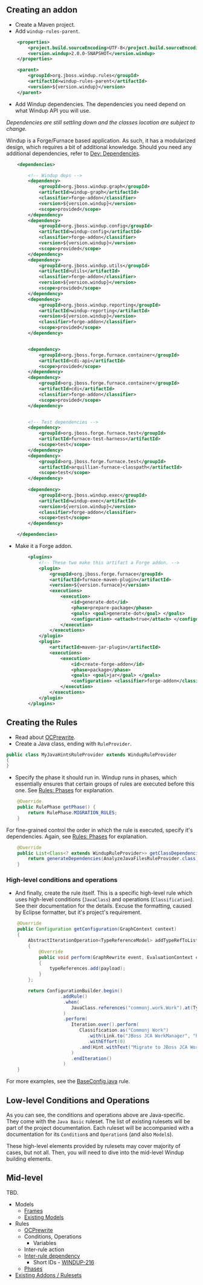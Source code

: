 ## Creating an addon
* Create a Maven project.
* Add `windup-rules-parent`.
```xml
    <properties>
        <project.build.sourceEncoding>UTF-8</project.build.sourceEncoding>
        <version.windup>2.0.0-SNAPSHOT</version.windup>
    </properties>

    <parent>
        <groupId>org.jboss.windup.rules</groupId>
        <artifactId>windup-rules-parent</artifactId>
        <version>${version.windup}</version>
    </parent>
```

* Add Windup dependencies.
The dependencies you need depend on what Windup API you will use.

_Dependencies are still settling down and the classes location are subject to change._

Windup is a Forge/Furnace based application. As such, it has a modularized design, which requires a bit of additional knowledge.
Should you need any additional dependencies, refer to [Dev: Dependencies](Dev:-Dependencies).

```xml
    <dependencies>

        <!-- Windup deps -->
        <dependency>
            <groupId>org.jboss.windup.graph</groupId>
            <artifactId>windup-graph</artifactId>
            <classifier>forge-addon</classifier>
            <version>${version.windup}</version>
            <scope>provided</scope>
        </dependency>
        <dependency>
            <groupId>org.jboss.windup.config</groupId>
            <artifactId>windup-config</artifactId>
            <classifier>forge-addon</classifier>
            <version>${version.windup}</version>
            <scope>provided</scope>
        </dependency>
        <dependency>
            <groupId>org.jboss.windup.utils</groupId>
            <artifactId>utils</artifactId>
            <classifier>forge-addon</classifier>
            <version>${version.windup}</version>
            <scope>provided</scope>
        </dependency>
        <dependency>
            <groupId>org.jboss.windup.reporting</groupId>
            <artifactId>windup-reporting</artifactId>
            <version>${version.windup}</version>
            <classifier>forge-addon</classifier>
            <scope>provided</scope>
        </dependency>


        <dependency>
            <groupId>org.jboss.forge.furnace.container</groupId>
            <artifactId>cdi-api</artifactId>
            <scope>provided</scope>
        </dependency>
        <dependency>
            <groupId>org.jboss.forge.furnace.container</groupId>
            <artifactId>cdi</artifactId>
            <classifier>forge-addon</classifier>
            <scope>provided</scope>
        </dependency>


        <!-- Test dependencies -->
        <dependency>
            <groupId>org.jboss.forge.furnace.test</groupId>
            <artifactId>furnace-test-harness</artifactId>
            <scope>test</scope>
        </dependency>
        <dependency>
            <groupId>org.jboss.forge.furnace.test</groupId>
            <artifactId>arquillian-furnace-classpath</artifactId>
            <scope>test</scope>
        </dependency>
        
        <dependency>
            <groupId>org.jboss.windup.exec</groupId>
            <artifactId>windup-exec</artifactId>
            <version>${version.windup}</version>
            <classifier>forge-addon</classifier>
            <scope>test</scope>
        </dependency>

    </dependencies>
```

* Make it a Forge addon.
```xml
        <plugins>
            <!-- These two make this artifact a Forge addon. -->
            <plugin>
                <groupId>org.jboss.forge.furnace</groupId>
                <artifactId>furnace-maven-plugin</artifactId>
                <version>${version.furnace}</version>
                <executions>
                    <execution>
                        <id>generate-dot</id>
                        <phase>prepare-package</phase>
                        <goals> <goal>generate-dot</goal> </goals>
                        <configuration> <attach>true</attach> </configuration>
                    </execution>
                </executions>
            </plugin>
            <plugin>
                <artifactId>maven-jar-plugin</artifactId>
                <executions>
                    <execution>
                        <id>create-forge-addon</id>
                        <phase>package</phase>
                        <goals> <goal>jar</goal> </goals>
                        <configuration> <classifier>forge-addon</classifier> </configuration>
                    </execution>
                </executions>
            </plugin>
        </plugins>
```

## Creating the Rules

* Read about [OCPrewrite](http://ocpsoft.org/rewrite/).
* Create a Java class, ending with `RuleProvider`.

```java
public class MyJavaHintsRuleProvider extends WindupRuleProvider
{
}
```

* Specify the phase it should run in.
Windup runs in phases, which essentially ensures that certain groups of rules are executed before this one.
See [Rules: Phases](Rules:-Phases) for explanation.
```java
    @Override
    public RulePhase getPhase() {
        return RulePhase.MIGRATION_RULES;
    }
```

For fine-grained control the order in which the rule is executed, specify it's dependencies.
Again, see [Rules: Phases](Rules:-Phases) for explanation.
```java
    @Override
    public List<Class<? extends WindupRuleProvider>> getClassDependencies() {
        return generateDependencies(AnalyzeJavaFilesRuleProvider.class);
    }
```

### High-level conditions and operations

* And finally, create the rule itself.
This is a specific high-level rule which uses high-level conditions (`JavaClass`) and operations (`Classification`). See their documentation for the details.
Excuse the formatting, caused by Eclipse formatter, but it's project's requirement.

```java
    @Override
    public Configuration getConfiguration(GraphContext context)
    {
        AbstractIterationOperation<TypeReferenceModel> addTypeRefToList = new AbstractIterationOperation<TypeReferenceModel>("ref")
        {
            @Override
            public void perform(GraphRewrite event, EvaluationContext context, TypeReferenceModel payload)
            {
                typeReferences.add(payload);
            }
        };

        return ConfigurationBuilder.begin()
                    .addRule()
                     .when(
                        JavaClass.references("commonj.work.Work").at(TypeReferenceLocation.EXTENDS_TYPE)
                     )
                     .perform(
                        Iteration.over().perform(   
                           Classification.as("Commonj Work")
                              .with(Link.to("JBoss JCA WorkManager", "https://access.redhat.com/documentation/en-US/Red_Hat_JBoss_Operations_Network/3.1/html/Dev_Complete_Resource_Reference/JBossAS7-JBossAS7_Standalone_Server-JCA-Workmanager.html"))
                              .withEffort(0)
                           .and(Hint.withText("Migrate to JBoss JCA WorkManager").withEffort(8))
                        )
                        .endIteration()
                     )
    }
```

For more examples, see the [BaseConfig.java](https://github.com/windup/windup/blob/master/rules/app/java-ee/src/main/java/org/jboss/windup/rules/apps/legacy/java/BaseConfig.java#L53) rule.


## Low-level Conditions and Operations

As you can see, the conditions and operations above are Java-specific. They come with the `Java Basic` ruleset. The list of existing rulesets will be part of the project documentation. Each ruleset will be accompanied with a documentation for its `Condition`s and `Operation`s (and also `Model`s).

These high-level elements provided by rulesets may cover majority of cases, but not all. Then, you will need to dive into the mid-level Windup building elements.

## Mid-level

TBD.

* Models
    * [Frames](https://github.com/tinkerpop/frames/wiki)
    * [Existing Models](Rules:-Existing-Models)
* Rules
    * [OCPrewrite](http://ocpsoft.org/rewrite/)
    * Conditions, Operations
        * Variables
    * Inter-rule action
    * [Inter-rule dependency](Rules:-Lifecycle,-Phases-and-Inter-rule-Dependencies)
        * Short IDs - [WINDUP-216](https://issues.jboss.org/browse/WINDUP-217)
    * [Phases](Rules:-Lifecycle,-Phases-and-Inter-rule-Dependencies)
* [Existing Addons / Rulesets](Rulesets)
